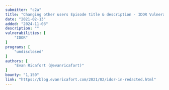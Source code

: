 ```yaml
---
submitter: "c2a"
title: "Changing other users Episode title & description - IDOR Vulnerability in [REDACTED] (Write Up)"
date: "2021-02-13"
added: "2024-11-03"
description: ""
vulnerabilities: [
    "IDOR"
]
programs: [
    "undisclosed"
]
authors: [
    "Evan Ricafort (@evanricafort)"
]
bounty: "1,150"
link: "https://blog.evanricafort.com/2021/02/idor-in-redacted.html"
---
```





